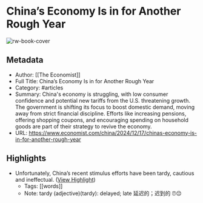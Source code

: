 # China’s Economy Is in for Another Rough Year

![rw-book-cover](https://www.economist.com/content-assets/images/20241221_CNP501.jpg)

## Metadata
- Author: [[The Economist]]
- Full Title: China’s Economy Is in for Another Rough Year
- Category: #articles
- Summary: China's economy is struggling, with low consumer confidence and potential new tariffs from the U.S. threatening growth. The government is shifting its focus to boost domestic demand, moving away from strict financial discipline. Efforts like increasing pensions, offering shopping coupons, and encouraging spending on household goods are part of their strategy to revive the economy.
- URL: https://www.economist.com/china/2024/12/17/chinas-economy-is-in-for-another-rough-year

## Highlights
- Unfortunately, China’s recent stimulus efforts have been tardy, cautious and ineffectual. ([View Highlight](https://read.readwise.io/read/01jfcmz68dcwxjhkq4dh7cyacx))
    - Tags: [[words]] 
    - Note: tardy (adjective)(tardy): delayed; late 延迟的；迟到的 ⏰😔



